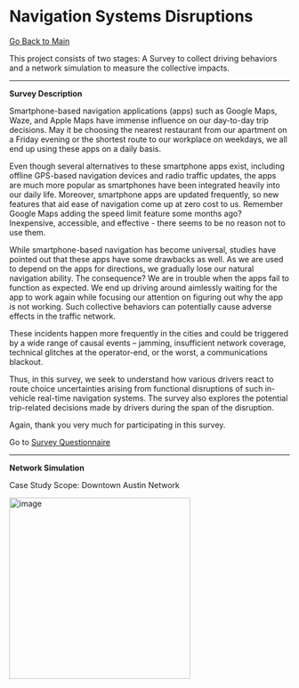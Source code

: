 # Navigation Systems Disruptions

[Go Back to Main](https://trinhshub.github.io/)

This project consists of two stages: A Survey to collect driving behaviors and a network simulation to measure the collective impacts.

***

**Survey Description**

Smartphone-based navigation applications (apps) such as Google Maps, Waze, and Apple Maps have immense influence on our day-to-day trip decisions. May it be choosing the nearest restaurant from our apartment on a Friday evening or the shortest route to our workplace on weekdays, we all end up using these apps on a daily basis.
 
Even though several alternatives to these smartphone apps exist, including offline GPS-based navigation devices and radio traffic updates, the apps are much more popular as smartphones have been integrated heavily into our daily life. Moreover, smartphone apps are updated frequently, so new features that aid ease of navigation come up at zero cost to us. Remember Google Maps adding the speed limit feature some months ago? Inexpensive, accessible, and effective - there seems to be no reason not to use them.
 
While smartphone-based navigation has become universal, studies have pointed out that these apps have some drawbacks as well. As we are used to depend on the apps for directions, we gradually lose our natural navigation ability. The consequence? We are in trouble when the apps fail to function as expected. We end up driving around aimlessly waiting for the app to work again while focusing our attention on figuring out why the app is not working. Such collective behaviors can potentially cause adverse effects in the traffic network.
 
These incidents happen more frequently in the cities and could be triggered by a wide range of causal events – jamming, insufficient network coverage, technical glitches at the operator-end, or the worst, a communications blackout.
 
Thus, in this survey, we seek to understand how various drivers react to route choice uncertainties arising from functional disruptions of such in-vehicle real-time navigation systems. The survey also explores the potential trip-related decisions made by drivers during the span of the disruption.
 
Again, thank you very much for participating in this survey.

Go to [Survey Questionnaire](https://utexas.qualtrics.com/jfe/form/SV_3l96TVLip3Ou0Ad)

***

**Network Simulation**

Case Study Scope: Downtown Austin Network

<img width="325" alt="image" src="https://user-images.githubusercontent.com/47671910/64622074-5b3beb80-d3ac-11e9-83d6-7245d04bbd37.png">

 
